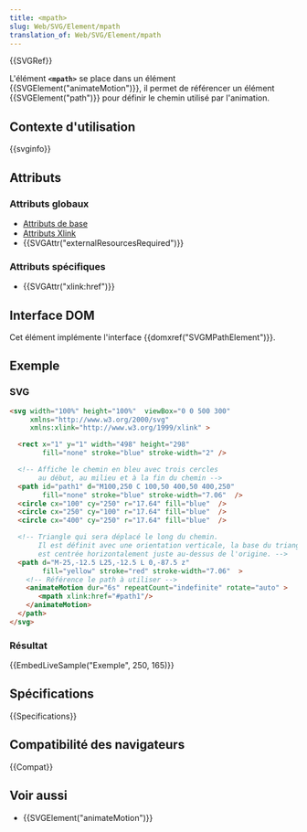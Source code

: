 ```yaml
---
title: <mpath>
slug: Web/SVG/Element/mpath
translation_of: Web/SVG/Element/mpath
---
```


{{SVGRef}}

L'élément **`<mpath>`** se place dans un élément {{SVGElement("animateMotion")}}, il permet de référencer un élément {{SVGElement("path")}} pour définir le chemin utilisé par l'animation.

## Contexte d'utilisation

{{svginfo}}

## Attributs

### Attributs globaux

- [Attributs de base](/fr/docs/Web/SVG/Attribute#Attributs_de_base)
- [Attributs Xlink](/fr/docs/Web/SVG/Attribute#Attributs_XLink)
- {{SVGAttr("externalResourcesRequired")}}

### Attributs spécifiques

- {{SVGAttr("xlink:href")}}

## Interface DOM

Cet élément implémente l'interface {{domxref("SVGMPathElement")}}.

## Exemple

### SVG

```html
<svg width="100%" height="100%"  viewBox="0 0 500 300"
     xmlns="http://www.w3.org/2000/svg"
     xmlns:xlink="http://www.w3.org/1999/xlink" >

  <rect x="1" y="1" width="498" height="298"
        fill="none" stroke="blue" stroke-width="2" />

  <!-- Affiche le chemin en bleu avec trois cercles
       au début, au milieu et à la fin du chemin -->
  <path id="path1" d="M100,250 C 100,50 400,50 400,250"
        fill="none" stroke="blue" stroke-width="7.06"  />
  <circle cx="100" cy="250" r="17.64" fill="blue"  />
  <circle cx="250" cy="100" r="17.64" fill="blue"  />
  <circle cx="400" cy="250" r="17.64" fill="blue"  />

  <!-- Triangle qui sera déplacé le long du chemin.
       Il est définit avec une orientation verticale, la base du triangle
       est centrée horizontalement juste au-dessus de l'origine. -->
  <path d="M-25,-12.5 L25,-12.5 L 0,-87.5 z"
        fill="yellow" stroke="red" stroke-width="7.06"  >
    <!-- Référence le path à utiliser -->
    <animateMotion dur="6s" repeatCount="indefinite" rotate="auto" >
       <mpath xlink:href="#path1"/>
    </animateMotion>
  </path>
</svg>
```

### Résultat

{{EmbedLiveSample("Exemple", 250, 165)}}

## Spécifications

{{Specifications}}

## Compatibilité des navigateurs

{{Compat}}

## Voir aussi

- {{SVGElement("animateMotion")}}
